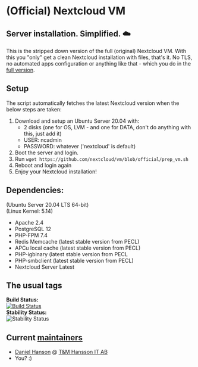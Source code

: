 (Official) Nextcloud VM
============

Server installation. Simplified. :cloud:
--------------------------------

This is the stripped down version of the full (original) Nextcloud VM. With this you "only" get a clean Nextcloud installation with files, that's it. No TLS, no automated apps configuration or anything like that - which you do in the [full version](https://www.hanssonit.se/nextcloud-vm/).

## Setup
The script automatically fetches the latest Nextcloud version when the below steps are taken:

1. Download and setup an Ubuntu Server 20.04 with:
    - 2 disks (one for OS, LVM - and one for DATA, don't do anything with this, just add it)
    - USER: ncadmin
    - PASSWORD: whatever ('nextcloud' is default)
2. Boot the server and login.
3. Run `wget https://github.com/nextcloud/vm/blob/official/prep_vm.sh`
4. Reboot and login again
5. Enjoy your Nextcloud installation!

## Dependencies:
(Ubuntu Server 20.04 LTS 64-bit)
<br>
(Linux Kernel: 5.14)
- Apache 2.4
- PostgreSQL 12
- PHP-FPM 7.4
- Redis Memcache (latest stable version from PECL)
- APCu local cache (latest stable version from PECL)
- PHP-igbinary (latest stable version from PECL
- PHP-smbclient (latest stable version from PECL)
- Nextcloud Server Latest

## The usual tags
**Build Status:**
<br>
[![Build Status](https://travis-ci.org/nextcloud/vm.svg?branch=master)](https://travis-ci.org/nextcloud/vm)
<br>
**Stability Status:**
<br>
![Stability Status](https://img.shields.io/badge/stability-stable-brightgreen.svg)

## Current [maintainers](https://github.com/nextcloud/vm/graphs/contributors)
* [Daniel Hanson](https://github.com/enoch85) @ [T&M Hansson IT AB](https://www.hanssonit.se)
* You? :)

[Nextcloud Server]: https://bit.ly/2CHIUkA
[app store]: https://bit.ly/2HUy4v9
[\*nix]: https://bit.ly/2UaCC7b
[A+ security-rated]: https://bit.ly/2mvlyJ3
[Collabora Online]: https://bit.ly/2WjVVZ8
[ONLYOFFICE]: https://bit.ly/2FA0TKj
